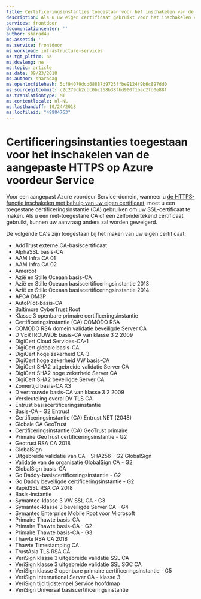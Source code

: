 ```yaml
---
title: Certificeringsinstanties toegestaan voor het inschakelen van de aangepaste HTTPS voor Azure-Service voordeur | Microsoft Docs
description: Als u uw eigen certificaat gebruikt voor het inschakelen van HTTPS op een aangepast domein, moet u een toegestane certificeringsinstantie (CA) gebruiken om deze te maken.
services: frontdoor
documentationcenter: ''
author: sharad4u
ms.assetid: ''
ms.service: frontdoor
ms.workload: infrastructure-services
ms.tgt_pltfrm: na
ms.devlang: na
ms.topic: article
ms.date: 09/23/2018
ms.author: sharadag
ms.openlocfilehash: 5cf94079dcd68887d9725ffbe9124f9b6c897dd0
ms.sourcegitcommit: c2c279cb2cbc0bc268b38fbd900f1bac2fd0e88f
ms.translationtype: MT
ms.contentlocale: nl-NL
ms.lasthandoff: 10/24/2018
ms.locfileid: "49984763"
---
```

# <a name="allowed-certificate-authorities-for-enabling-custom-https-on-azure-front-door-service"></a>Certificeringsinstanties toegestaan voor het inschakelen van de aangepaste HTTPS op Azure voordeur Service

Voor een aangepast Azure voordeur Service-domein, wanneer u [de HTTPS-functie inschakelen met behulp van uw eigen certificaat](front-door-custom-domain-https.md?tabs=option-2-enable-https-with-your-own-certificate), moet u een toegestane certificeringsinstantie (CA) gebruiken om uw SSL-certificaat te maken. Als u een niet-toegestane CA of een zelfondertekend certificaat gebruikt, kunnen uw aanvraag anders zal worden geweigerd.

De volgende CA's zijn toegestaan bij het maken van uw eigen certificaat:

- AddTrust externe CA-basiscertificaat
- AlphaSSL basis-CA
- AAM Infra CA 01
- AAM Infra CA 02
- Ameroot
- Azië en Stille Oceaan basis-CA
- Azië en Stille Oceaan basiscertificeringsinstantie 2013
- Azië en Stille Oceaan basiscertificeringsinstantie 2014
- APCA DM3P
- AutoPilot-basis-CA
- Baltimore CyberTrust Root
- Klasse 3 openbare primaire certificeringsinstantie
- Certificeringsinstantie (CA) COMODO RSA
- COMODO RSA domein validatie beveiligde Server CA
- D VERTROUWDE basis-CA van klasse 3 2 2009
- DigiCert Cloud Services-CA-1
- DigiCert globale basis-CA
- DigiCert hoge zekerheid CA-3
- DigiCert hoge zekerheid VW basis-CA
- DigiCert SHA2 uitgebreide validatie Server CA
- DigiCert SHA2 hoge zekerheid Server CA
- DigiCert SHA2 beveiligde Server CA
- Zomertijd basis-CA X3
- D vertrouwde basis-CA van klasse 3 2 2009
- Versleuteling overal DV TLS CA
- Entrust basiscertificeringsinstantie
- Basis-CA - G2 Entrust
- Certificeringsinstantie (CA) Entrust.NET (2048)
- Globale CA GeoTrust
- Certificeringsinstantie (CA) GeoTrust primaire
- Primaire GeoTrust certificeringsinstantie - G2
- Geotrust RSA CA 2018
- GlobalSign
- Uitgebreide validatie van CA - SHA256 - G2 GlobalSign
- Validatie van de organisatie GlobalSign CA - G2
- GlobalSign basis-CA
- Go Daddy-basiscertificeringsinstantie - G2
- Go Daddy beveiligde certificeringsinstantie - G2
- RapidSSL RSA CA 2018
- Basis-instantie
- Symantec-klasse 3 VW SSL CA - G3
- Symantec-klasse 3 beveiligde Server CA - G4
- Symantec Enterprise Mobile Root voor Microsoft
- Primaire Thawte basis-CA
- Primaire Thawte basis-CA - G2
- Primaire Thawte basis-CA - G3
- Thawte RSA CA 2018
- Thawte Timestamping CA
- TrustAsia TLS RSA CA
- VeriSign klasse 3 uitgebreide validatie SSL CA
- VeriSign klasse 3 uitgebreide validatie SSL SGC CA
- VeriSign klasse 3 openbare primaire certificeringsinstantie - G5
- VeriSign International Server CA - klasse 3
- VeriSign tijd tijdstempel Service hoofdmap
- VeriSign Universal basiscertificeringsinstantie
